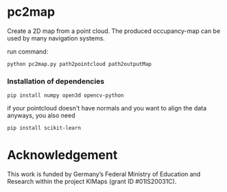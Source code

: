# pc2map
Create a 2D map from a point cloud. The produced occupancy-map can be used by many navigation systems.

run command:

`python pc2map.py path2pointcloud path2outputMap`


### Installation of dependencies

`pip install numpy open3d opencv-python`

if your pointcloud doesn't have normals and you want to align the data anyways, you also need

`pip install scikit-learn`

# Acknowledgement
This work is funded by Germany’s Federal Ministry of Education and Research within the project KIMaps (grant ID #01IS20031C).
